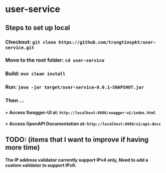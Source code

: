 # user-service

## Steps to set up local

### Checkout: `git clone https://github.com/trungtinspkt/user-service.git`
### Move to the root folder: `cd user-service`
### Build: `mvn clean install`
### Run: `java -jar target/user-service-0.0.1-SNAPSHOT.jar`

### Then ...
#### + Access Swagger-UI at: `http://localhost:8080/swagger-ui/index.html`
#### + Access OpenAPI Documentation at: `http://localhost:8080/v2/api-docs`


## TODO: (items that I want to improve if having more time)
#### The IP address validator currently support IPv4 only, Need to add a custom validator to support IPv6.
